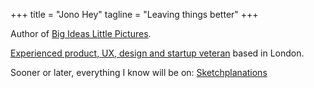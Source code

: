 +++
title = "Jono Hey"
tagline = "Leaving things better"
+++

Author of [Big Ideas Little Pictures](https://sketchplanations.com/big-ideas-little-pictures).

[Experienced product, UX, design and startup veteran](http://uk.linkedin.com/in/jonohey) based in London.

Sooner or later, everything I know will be on:
[Sketchplanations](https://www.sketchplanations.com)
